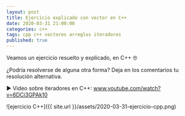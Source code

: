 ```yaml
---
layout: post
title: Ejercicio explicado con vector en C++
date: 2020-03-31 21:00:00
categories: c++
tags: cpp c++ vectores arreglos iteradores
published: true
---
```


Veamos un ejercicio resuelto y explicado, en C++ 🤓

¿Podría resolverse de alguna otra forma? Deja en los comentarios tu resolución alternativa.

▶️ Video sobre iteradores en C++: www.youtube.com/watch?v=6DCi3GPAk10

![ejercicio C++]({{ site.url }}/assets/2020-03-31-ejercicio-cpp.png)
